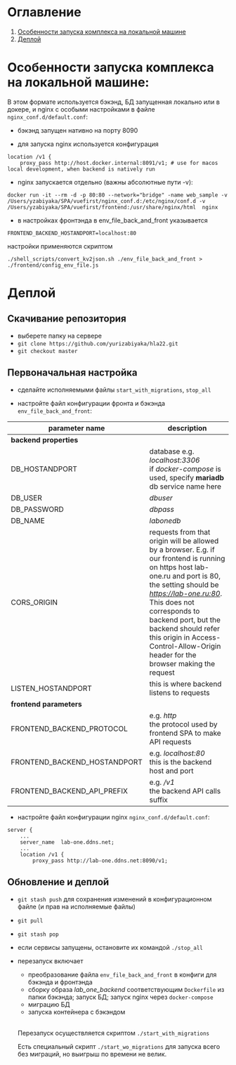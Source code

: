# Оглавление
1. [Особенности запуска комплекса на локальной машине](#1)
2. [Деплой](#2)

# Особенности запуска комплекса на локальной машине:

В этом формате используется бэкэнд, БД запущенная локально или в докере, и nginx с особыми настройками в файле `nginx_conf.d/default.conf`:
- бэкэнд запущен нативно на порту 8090

- для запуска nginx используется конфигурация
```
location /v1 {
    proxy_pass http://host.docker.internal:8091/v1; # use for macos local development, when backend is natively run
```

- nginx запускается отдельно (важны абсолютные пути -v):
```
docker run -it --rm -d -p 80:80 --network="bridge" -name web_sample -v /Users/yzabiyaka/SPA/vuefirst/nginx_conf.d:/etc/nginx/conf.d -v /Users/yzabiyaka/SPA/vuefirst/frontend:/usr/share/nginx/html  nginx
```

- в настройках фронтэнда в env_file_back_and_front указывается
```
FRONTEND_BACKEND_HOSTANDPORT=localhost:80
```
настройки применяются скриптом
```
./shell_scripts/convert_kv2json.sh ./env_file_back_and_front > ./frontend/config_env_file.js
```

# Деплой

## Скачивание репозитория

- выберете папку на сервере
- `git clone https://github.com/yurizabiyaka/hla22.git`
- `git checkout master`

## Первоначальная настройка

- сделайте исполняемыми файлы `start_with_migrations`, `stop_all`

- настройте файл конфигурации фронта и бэкэнда `env_file_back_and_front`:

|parameter name | description |
| ----------- | ----------- |
| <b> backend properties </b> |
|DB_HOSTANDPORT | database e.g. *localhost:3306* <br> if *docker-compose* is used, specify <b>mariadb</b> db service name here |
|DB_USER | *dbuser* |
|DB_PASSWORD | *dbpass* |
|DB_NAME | *labonedb* |
|CORS_ORIGIN | requests from that origin will be allowed by a browser. E.g. if our frontend is running on https host lab-one.ru and port is 80, the setting should be *https://lab-one.ru:80*. This does not corresponds to backend port, but the backend should refer this origin in Access-Control-Allow-Origin header for the browser making the request |
|LISTEN_HOSTANDPORT | this is where backend listens to requests |
| <b> frontend parameters </b> |
|FRONTEND_BACKEND_PROTOCOL | e.g. *http* <br> the protocol used by frontend SPA to make API requests |
|FRONTEND_BACKEND_HOSTANDPORT | e.g. *localhost:80* <br> this is the backend host and port |
|FRONTEND_BACKEND_API_PREFIX | e.g. */v1* <br> the backend API calls suffix |

- настройте файл конфигурации nginx `nginx_conf.d/default.conf`:
```
server {
    ...
    server_name  lab-one.ddns.net;
    ...
    location /v1 {
        proxy_pass http://lab-one.ddns.net:8090/v1;
```

## Обновление и деплой

- `git stash push` для сохранения изменений в конфигурационном файле (и прав на исполняемые файлы)

- `git pull`

- `git stash pop`

- если сервисы запущены, остановите их командой `./stop_all`

- перезапуск включает 
    - преобразование файла `env_file_back_and_front` в конфиги для бэкэнда и фронтэнда
    - сборку образа *lab_one_backend* соответствующим `Dockerfile` из папки бэкэнда; запуск БД; запуск nginx через `docker-compose`
    - миграцию БД
    - запуска контейнера с бэкэндом

    <br>Перезапуск осуществляется скриптом `./start_with_migrations`
    
    Есть специальный скрипт `./start_wo_migrations` для запуска всего без миграций, но выигрыш по времени не велик.

